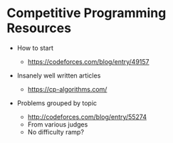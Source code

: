 
# Competitive Programming Resources

* How to start
    - https://codeforces.com/blog/entry/49157

* Insanely well written articles
    - https://cp-algorithms.com/

* Problems grouped by topic
    - http://codeforces.com/blog/entry/55274
    - From various judges
    - No difficulty ramp?
